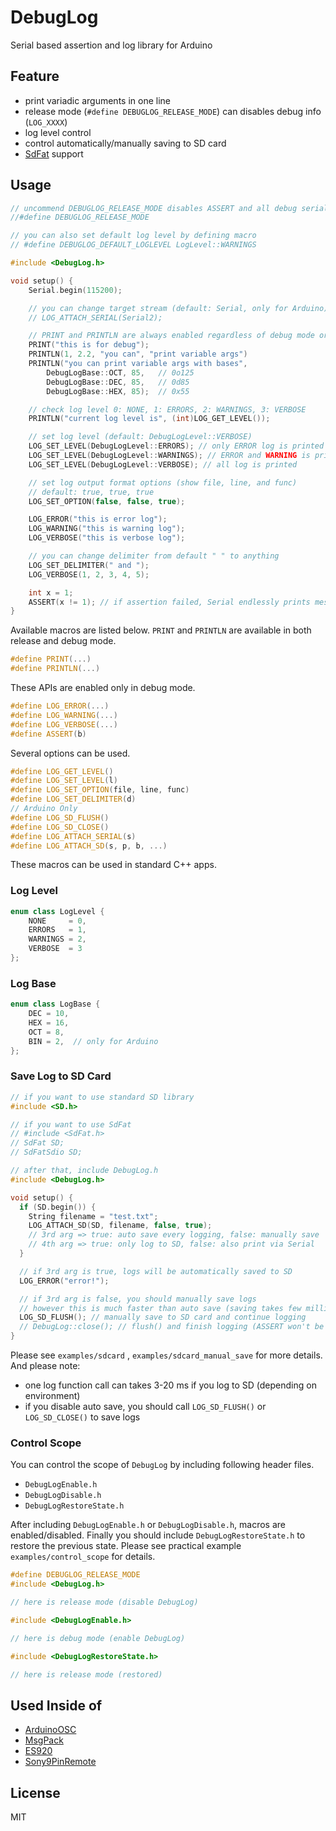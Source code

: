 # DebugLog

Serial based assertion and log library for Arduino


## Feature

- print variadic arguments in one line
- release mode (`#define DEBUGLOG_RELEASE_MODE`) can disables debug info (`LOG_XXXX`)
- log level control
- control automatically/manually saving to SD card
- [SdFat](https://github.com/greiman/SdFat) support


## Usage

```C++
// uncommend DEBUGLOG_RELEASE_MODE disables ASSERT and all debug serial (Release Mode)
//#define DEBUGLOG_RELEASE_MODE

// you can also set default log level by defining macro
// #define DEBUGLOG_DEFAULT_LOGLEVEL LogLevel::WARNINGS

#include <DebugLog.h>

void setup() {
    Serial.begin(115200);

    // you can change target stream (default: Serial, only for Arduino)
    // LOG_ATTACH_SERIAL(Serial2);

    // PRINT and PRINTLN are always enabled regardless of debug mode or release mode
    PRINT("this is for debug");
    PRINTLN(1, 2.2, "you can", "print variable args")
    PRINTLN("you can print variable args with bases",
        DebugLogBase::OCT, 85,   // 0o125
        DebugLogBase::DEC, 85,   // 0d85
        DebugLogBase::HEX, 85);  // 0x55

    // check log level 0: NONE, 1: ERRORS, 2: WARNINGS, 3: VERBOSE
    PRINTLN("current log level is", (int)LOG_GET_LEVEL());

    // set log level (default: DebugLogLevel::VERBOSE)
    LOG_SET_LEVEL(DebugLogLevel::ERRORS); // only ERROR log is printed
    LOG_SET_LEVEL(DebugLogLevel::WARNINGS); // ERROR and WARNING is printed
    LOG_SET_LEVEL(DebugLogLevel::VERBOSE); // all log is printed

    // set log output format options (show file, line, and func)
    // default: true, true, true
    LOG_SET_OPTION(false, false, true);

    LOG_ERROR("this is error log");
    LOG_WARNING("this is warning log");
    LOG_VERBOSE("this is verbose log");

    // you can change delimiter from default " " to anything
    LOG_SET_DELIMITER(" and ");
    LOG_VERBOSE(1, 2, 3, 4, 5);

    int x = 1;
    ASSERT(x != 1); // if assertion failed, Serial endlessly prints message
}
```
Available macros are listed below.
`PRINT` and  `PRINTLN` are available in both release and debug mode.

```C++
#define PRINT(...)
#define PRINTLN(...)
```

These APIs are enabled only in debug mode.

```C++
#define LOG_ERROR(...)
#define LOG_WARNING(...)
#define LOG_VERBOSE(...)
#define ASSERT(b)
```
Several options can be used.

```C++
#define LOG_GET_LEVEL()
#define LOG_SET_LEVEL(l)
#define LOG_SET_OPTION(file, line, func)
#define LOG_SET_DELIMITER(d)
// Arduino Only
#define LOG_SD_FLUSH()
#define LOG_SD_CLOSE()
#define LOG_ATTACH_SERIAL(s)
#define LOG_ATTACH_SD(s, p, b, ...)
```

These macros can be used in standard C++ apps.


### Log Level

```C++
enum class LogLevel {
    NONE     = 0,
    ERRORS   = 1,
    WARNINGS = 2,
    VERBOSE  = 3
};
```


### Log Base

```C++
enum class LogBase {
    DEC = 10,
    HEX = 16,
    OCT = 8,
    BIN = 2,  // only for Arduino
};
```

### Save Log to SD Card

```C++
// if you want to use standard SD library
#include <SD.h>

// if you want to use SdFat
// #include <SdFat.h>
// SdFat SD;
// SdFatSdio SD;

// after that, include DebugLog.h
#include <DebugLog.h>

void setup() {
  if (SD.begin()) {
    String filename = "test.txt";
    LOG_ATTACH_SD(SD, filename, false, true);
    // 3rd arg => true: auto save every logging, false: manually save
    // 4th arg => true: only log to SD, false: also print via Serial
  }

  // if 3rd arg is true, logs will be automatically saved to SD
  LOG_ERROR("error!");

  // if 3rd arg is false, you should manually save logs
  // however this is much faster than auto save (saving takes few milliseconds)
  LOG_SD_FLUSH(); // manually save to SD card and continue logging
  // DebugLog::close(); // flush() and finish logging (ASSERT won't be saved to SD)
}
```

Please see `examples/sdcard` , `examples/sdcard_manual_save` for more details. And please note:

- one log function call can takes 3-20 ms if you log to SD (depending on environment)
- if you disable auto save, you should call `LOG_SD_FLUSH()` or `LOG_SD_CLOSE()` to save logs


### Control Scope

You can control the scope of `DebugLog` by including following header files.

- `DebugLogEnable.h`
- `DebugLogDisable.h`
- `DebugLogRestoreState.h`

After including `DebugLogEnable.h` or `DebugLogDisable.h`, macros are enabled/disabled.
Finally you should include `DebugLogRestoreState.h` to restore the previous state.
Please see practical example  `examples/control_scope` for details.



```C++
#define DEBUGLOG_RELEASE_MODE
#include <DebugLog.h>

// here is release mode (disable DebugLog)

#include <DebugLogEnable.h>

// here is debug mode (enable DebugLog)

#include <DebugLogRestoreState.h>

// here is release mode (restored)
```

## Used Inside of

- [ArduinoOSC](https://github.com/hideakitai/ArduinoOSC)
- [MsgPack](https://github.com/hideakitai/MsgPack)
- [ES920](https://github.com/hideakitai/ES920)
- [Sony9PinRemote](https://github.com/hideakitai/Sony9PinRemote)


## License

MIT

